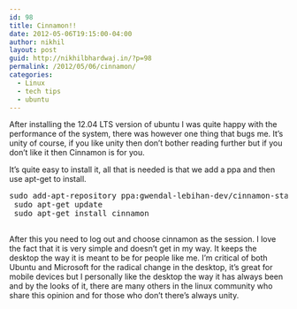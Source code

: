 ```yaml
---
id: 98
title: Cinnamon!!
date: 2012-05-06T19:15:00-04:00
author: nikhil
layout: post
guid: http://nikhilbhardwaj.in/?p=98
permalink: /2012/05/06/cinnamon/
categories:
  - Linux
  - tech tips
  - ubuntu
---
```

After installing the 12.04 LTS version of ubuntu I was quite happy with the performance of the system, there was however one thing that bugs me. It&#8217;s unity of course, if you like unity then don&#8217;t bother reading further but if you don&#8217;t like it then Cinnamon is for you.

<!--more-->

It&#8217;s quite easy to install it, all that is needed is that we add a ppa and then use apt-get to install.

<pre class="brush: plain; title: ; notranslate" title="">sudo add-apt-repository ppa:gwendal-lebihan-dev/cinnamon-stable
 sudo apt-get update
 sudo apt-get install cinnamon

</pre>

After this you need to log out and choose cinnamon as the session. I love the fact that it is very simple and doesn&#8217;t get in my way. It keeps the desktop the way it is meant to be for people like me. I&#8217;m critical of both Ubuntu and Microsoft for the radical change in the desktop, it&#8217;s great for mobile devices but I personally like the desktop the way it has always been and by the looks of it, there are many others in the linux community who share this opinion and for those who don&#8217;t there&#8217;s always unity.
